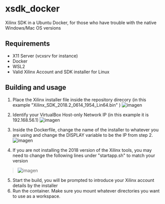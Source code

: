 # xsdk_docker
Xilinx SDK in a Ubuntu Docker, for those who have trouble with the native Windows/Mac OS versions

## Requirements
- X11 Server (vcxsrv for instance)
- Docker
- WSL2
- Valid Xilinx Account and SDK installer for Linux

## Building and usage

1. Place the Xilinx installer file inside the repository direcory (in this example "Xilinx_SDK_2018.2_0614_1954_Lin64.bin" )
![imagen](https://user-images.githubusercontent.com/73946304/195846676-3c305c36-b75c-4ff9-9aad-cdd7ced5d2bf.png)

2. Identify your VirtualBox Host-only Network IP (in this example it is 192.168.56.1)
![imagen](https://user-images.githubusercontent.com/73946304/195846727-b2f634f9-e093-4522-bcf9-c22e79d0d08c.png)

3. Inside the Dockerfile, change the name of the installer to whatever you are using and change the DISPLAY variable to be the IP from step 2.
![imagen](https://user-images.githubusercontent.com/73946304/195847001-defde7d2-d413-4850-9574-8adab58fbf9a.png)

4. If you are not installing the 2018 version of the Xilinx tools, you may  need to change the following lines under "startapp.sh" to match your version 

> ![imagen](https://user-images.githubusercontent.com/73946304/195848166-4e4a3ff0-b7bc-4a94-abcd-9fa485350627.png)

5. Start the build, you will be prompted to introduce your Xilinx account details by the installer
6. Run the container. Make sure you mount whatever directories you want to use as a workspace.
